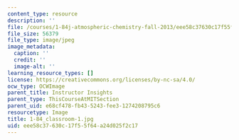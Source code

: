 ```yaml
---
content_type: resource
description: ''
file: /courses/1-84j-atmospheric-chemistry-fall-2013/eee58c37630c17f55f64a24d025f2c17_1-84_classroom-1.jpg
file_size: 56379
file_type: image/jpeg
image_metadata:
  caption: ''
  credit: ''
  image-alt: ''
learning_resource_types: []
license: https://creativecommons.org/licenses/by-nc-sa/4.0/
ocw_type: OCWImage
parent_title: Instructor Insights
parent_type: ThisCourseAtMITSection
parent_uid: e68cf478-fb43-5243-fee3-1274208795c6
resourcetype: Image
title: 1-84_classroom-1.jpg
uid: eee58c37-630c-17f5-5f64-a24d025f2c17
---
```

